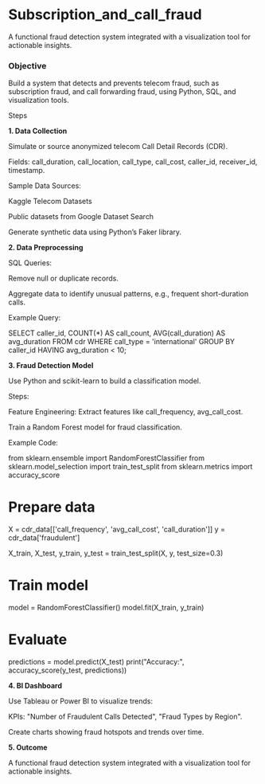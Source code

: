 # Subscription_and_call_fraud
A functional fraud detection system integrated with a visualization tool for actionable insights.

### Objective

Build a system that detects and prevents telecom fraud, such as subscription fraud, and call forwarding fraud, using Python, SQL, and visualization tools.

Steps

**1. Data Collection**

Simulate or source anonymized telecom Call Detail Records (CDR).

Fields: call_duration, call_location, call_type, call_cost, caller_id, receiver_id, timestamp.

Sample Data Sources:

Kaggle Telecom Datasets

Public datasets from Google Dataset Search

Generate synthetic data using Python’s Faker library.

**2. Data Preprocessing**

SQL Queries:

Remove null or duplicate records.

Aggregate data to identify unusual patterns, e.g., frequent short-duration calls.

Example Query:

SELECT caller_id, COUNT(*) AS call_count, AVG(call_duration) AS avg_duration
FROM cdr
WHERE call_type = 'international'
GROUP BY caller_id
HAVING avg_duration < 10;

**3. Fraud Detection Model**

Use Python and scikit-learn to build a classification model.

Steps:

Feature Engineering: Extract features like call_frequency, avg_call_cost.

Train a Random Forest model for fraud classification.

Example Code:

from sklearn.ensemble import RandomForestClassifier
from sklearn.model_selection import train_test_split
from sklearn.metrics import accuracy_score

# Prepare data
X = cdr_data[['call_frequency', 'avg_call_cost', 'call_duration']]
y = cdr_data['fraudulent']

X_train, X_test, y_train, y_test = train_test_split(X, y, test_size=0.3)

# Train model
model = RandomForestClassifier()
model.fit(X_train, y_train)

# Evaluate
predictions = model.predict(X_test)
print("Accuracy:", accuracy_score(y_test, predictions))

**4. BI Dashboard**

Use Tableau or Power BI to visualize trends:

KPIs: "Number of Fraudulent Calls Detected", "Fraud Types by Region".

Create charts showing fraud hotspots and trends over time.

**5. Outcome**

A functional fraud detection system integrated with a visualization tool for actionable insights.
